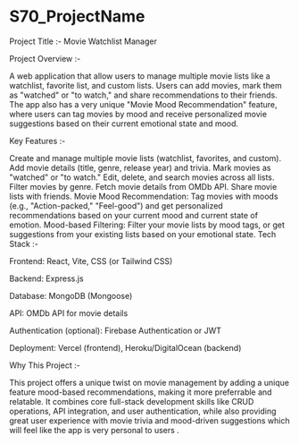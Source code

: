 # S70_ProjectName
Project Title :- Movie Watchlist Manager

Project Overview :-

A web application that allow users to manage multiple movie lists like a watchlist, favorite list, and custom lists. Users can add movies, mark them as "watched" or "to watch," and share recommendations to their friends. The app also has a very unique "Movie Mood Recommendation" feature, where users can tag movies by mood and receive personalized movie suggestions based on their current emotional state and mood.

Key Features :-

Create and manage multiple movie lists (watchlist, favorites, and custom).
Add movie details (title, genre, release year) and trivia.
Mark movies as "watched" or "to watch."
Edit, delete, and search movies across all lists.
Filter movies by genre.
Fetch movie details from OMDb API.
Share movie lists with friends.
Movie Mood Recommendation: Tag movies with moods (e.g., "Action-packed," "Feel-good") and get personalized recommendations based on your current mood and current state of emotion.
Mood-based Filtering: Filter your movie lists by mood tags, or get suggestions from your existing lists based on your emotional state.
Tech Stack :-

Frontend: React, Vite, CSS (or Tailwind CSS)

Backend: Express.js

Database: MongoDB (Mongoose)

API: OMDb API for movie details

Authentication (optional): Firebase Authentication or JWT

Deployment: Vercel (frontend), Heroku/DigitalOcean (backend)

Why This Project :-

This project offers a unique twist on movie management by adding a unique feature mood-based recommendations, making it more preferrable and relatable. It combines core full-stack development skills like CRUD operations, API integration, and user authentication, while also providing great user experience with movie trivia and mood-driven suggestions which will feel like the app is very personal to users .
